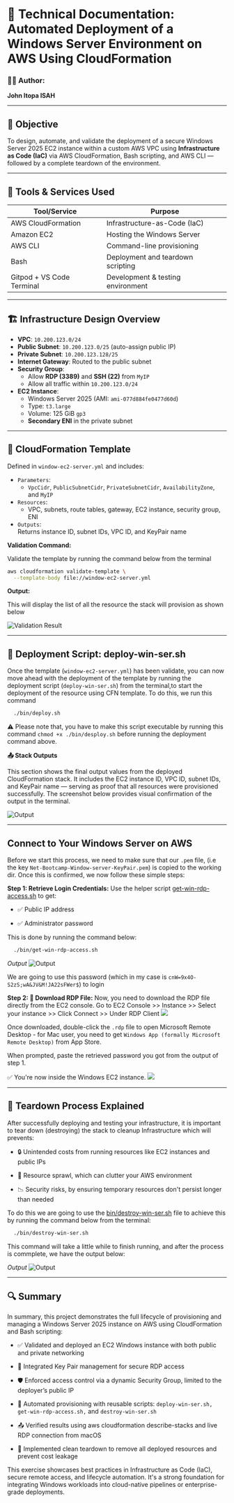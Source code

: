 # 🧾 Technical Documentation: Automated Deployment of a Windows Server Environment on AWS Using CloudFormation

### 👨‍💻 Author:  
**John Itopa ISAH**

---

## 📌 Objective  
To design, automate, and validate the deployment of a secure Windows Server 2025 EC2 instance within a custom AWS VPC using **Infrastructure as Code (IaC)** via AWS CloudFormation, Bash scripting, and AWS CLI — followed by a complete teardown of the environment.

---

## 🧰 Tools & Services Used

| Tool/Service              | Purpose                                  |
|---------------------------|------------------------------------------|
| AWS CloudFormation        | Infrastructure-as-Code (IaC)             |
| Amazon EC2                | Hosting the Windows Server               |
| AWS CLI                   | Command-line provisioning                |
| Bash                      | Deployment and teardown scripting        |
| Gitpod + VS Code Terminal | Development & testing environment        |

---

## 🏗️ Infrastructure Design Overview

- **VPC**: `10.200.123.0/24`
- **Public Subnet**: `10.200.123.0/25` (auto-assign public IP)
- **Private Subnet**: `10.200.123.128/25`
- **Internet Gateway**: Routed to the public subnet
- **Security Group**:
  - Allow **RDP (3389)** and **SSH (22)** from `MyIP`
  - Allow all traffic within `10.200.123.0/24`
- **EC2 Instance**:
  - Windows Server 2025 (AMI: `ami-077d884fe0477d60d`)
  - Type: `t3.large`
  - Volume: 125 GiB `gp3`
  - **Secondary ENI** in the private subnet

---

## 📜 CloudFormation Template

Defined in `window-ec2-server.yml` and includes:

- `Parameters`:
  - `VpcCidr`, `PublicSubnetCidr`, `PrivateSubnetCidr`, `AvailabilityZone`, and `MyIP`
- `Resources`:
  - VPC, subnets, route tables, gateway, EC2 instance, security group, ENI
- `Outputs`:  
  Returns instance ID, subnet IDs, VPC ID, and KeyPair name

**Validation Command:**

Validate the template by running the command below from the terminal

```bash
aws cloudformation validate-template \
  --template-body file://window-ec2-server.yml
```

**Output:**

This will display the list of all the resource the stack will provision as shown below

![Validation Result](./assests/val-result.png)

---

## 🚀 Deployment Script: deploy-win-ser.sh

Once the template (`window-ec2-server.yml`) has been validate, you can now move ahead with the deployment of the template by running the deployment script (`deploy-win-ser.sh`) from the terminal,to start the deployment of the resource using CFN template. To do this, we run this command
```bash
  ./bin/deploy.sh
```
⚠️  Please note that, you have to make this script executable by running this command `chmod +x ./bin/desploy.sh` before running the deployment command above.

**📤 Stack Outputs**

This section shows the final output values from the deployed CloudFormation stack.
It includes the EC2 instance ID, VPC ID, subnet IDs, and KeyPair name — serving as proof 
that all resources were provisioned successfully. The screenshot below provides visual 
confirmation of the output in the terminal.

![Output](./assests/stack-output.png)

---
## Connect to Your Windows Server on AWS

Before we start this process, we need to make sure that our `.pem` file, (i.e the key `Net-Bootcamp-Window-server-KeyPair.pem`) is copied to the working dir. Once this is confirmed, we now follow these simple steps:

**Step 1: Retrieve Login Credentials:** Use the helper script  [get-win-rdp-access.sh](./bin/get-win-rdp-access.sh) to get:

  - ✅ Public IP address
    
  - ✅ Administrator password

This is done by running the command below:
```bash
  ./bin/get-win-rdp-access.sh
```
*Output*
![Output](./assests/output-0.png)

We are going to use this password (which in my case is `cnW=9x4O-S2zS;wA&JV&M!JA22sFWer$`) to login

**Step 2: 🔽 Download RDP File:** Now, you need to download the RDP file directly from the EC2 console. Go to EC2 Console >> Instance >> Select your instance >> Click Connect >> Under RDP Client
![](./assests/dwn-rdp-file.png)

Once downloaded, double-click the `.rdp` file to open Microsoft Remote Desktop - for Mac user, you need to get `Windows App (formally Microsoft Remote Desktop)` from App Store.

When prompted, paste the retrieved password you got from the output of step 1.

✅ You're now inside the Windows EC2 instance.
![](./assests/aws-rdp-con-win-ser.png)

---
## 🧨 Teardown Process Explained
After successfully deploying and testing your infrastructure, it is important to tear down (destroying) the stack to cleanup Infrastructure which will prevents:

- 🔒 Unintended costs from running resources like EC2 instances and public IPs

- 🧹 Resource sprawl, which can clutter your AWS environment

- 📉 Security risks, by ensuring temporary resources don't persist longer than needed

To do this we are going to use the [bin/destroy-win-ser.sh](./bin/destroy-win-ser.sh) file to achieve this by running the command below from the terminal:
```bash
  ./bin/destroy-win-ser.sh
```

This command will take a little while to finish running, and after the process is commplete, we have the output below:

*Output*
![Output](./assests/output-1.png)

---
## 🔍 Summary
In summary, this project demonstrates the full lifecycle of provisioning and managing a Windows Server 2025 instance on AWS using CloudFormation and Bash scripting:

- ✅ Validated and deployed an EC2 Windows instance with both public and private networking

- 🔑 Integrated Key Pair management for secure RDP access

- 🛡️ Enforced access control via a dynamic Security Group, limited to the deployer’s public IP

- 📜 Automated provisioning with reusable scripts: `deploy-win-ser.sh, get-win-rdp-access.sh,` and `destroy-win-ser.sh`

- 📤 Verified results using aws cloudformation describe-stacks and live RDP connection from macOS

- 🧨 Implemented clean teardown to remove all deployed resources and prevent cost leakage

This exercise showcases best practices in Infrastructure as Code (IaC), secure remote access, and lifecycle automation. It's a strong foundation for integrating Windows workloads into cloud-native pipelines or enterprise-grade deployments.